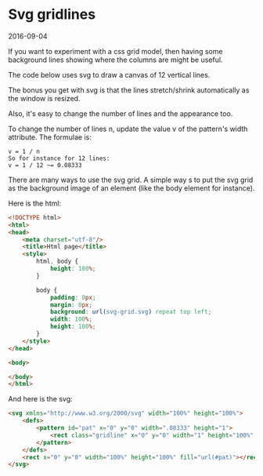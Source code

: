 Svg gridlines
=================
2016-09-04



If you want to experiment with a css grid model,
then having some background lines showing where the columns are might be useful.


The code below uses svg to draw a canvas of 12 vertical lines.

The bonus you get with svg is that the lines stretch/shrink automatically as the window is resized.

Also, it's easy to change the number of lines and the appearance too.

To change the number of lines n, update the value v of the pattern's width attribute.
The formulae is:

```
v = 1 / n
So for instance for 12 lines:
v = 1 / 12 ~= 0.08333
```


There are many ways to use the svg grid.
A simple way s to put the svg grid as the background image of an element (like the body element for instance).



Here is the html:

```html
<!DOCTYPE html>
<html>
<head>
    <meta charset="utf-8"/>
    <title>Html page</title>
    <style>
        html, body {
            height: 100%;
        }

        body {
            padding: 0px;
            margin: 0px;
            background: url(svg-grid.svg) repeat top left;
            width: 100%;
            height: 100%;
        }
    </style>
</head>

<body>

</body>
</html>
```


And here is the svg:

```html
<svg xmlns="http://www.w3.org/2000/svg" width="100%" height="100%">
    <defs>
        <pattern id="pat" x="0" y="0" width=".08333" height="1">
            <rect class="gridline" x="0" y="0" width="1" height="100%" fill="black" opacity=".1"></rect>
        </pattern>
    </defs>
    <rect x="0" y="0" width="100%" height="100%" fill="url(#pat)"></rect>
</svg>
```


